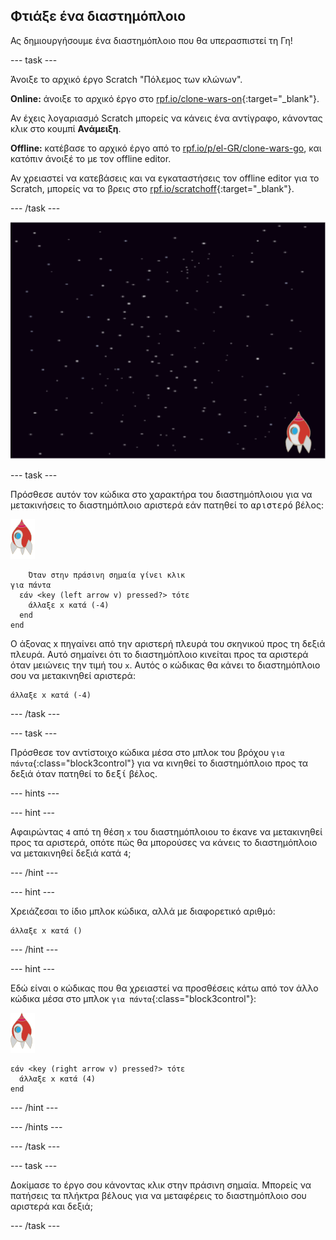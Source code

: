 ## Φτιάξε ένα διαστημόπλοιο

Ας δημιουργήσουμε ένα διαστημόπλοιο που θα υπερασπιστεί τη Γη!

--- task ---

Άνοιξε το αρχικό έργο Scratch "Πόλεμος των κλώνων".

**Online:** άνοιξε το αρχικό έργο στο [rpf.io/clone-wars-on](http://rpf.io/clone-wars-on){:target="_blank"}.

Αν έχεις λογαριασμό Scratch μπορείς να κάνεις ένα αντίγραφο, κάνοντας κλικ στο κουμπί **Ανάμειξη**.

**Offline:** κατέβασε το αρχικό έργο από το [rpf.io/p/el-GR/clone-wars-go](http://rpf.io/p/el-GR/clone-wars-go), και κατόπιν άνοιξέ το με τον offline editor.

Αν χρειαστεί να κατεβάσεις και να εγκαταστήσεις τον offline editor για το Scratch, μπορείς να το βρεις στο [rpf.io/scratchoff](https://rpf.io/scratchoff){:target="_blank"}.

--- /task ---

![αρχικό έργο](images/starter-project.png)

--- task ---

Πρόσθεσε αυτόν τον κώδικα στο χαρακτήρα του διαστημόπλοιου για να μετακινήσεις το διαστημόπλοιο αριστερά εάν πατηθεί το <kbd>αριστερό</kbd> βέλος:

![χαρακτήρας πύραυλου](images/rocket-sprite.png)

```blocks3
    Όταν στην πράσινη σημαία γίνει κλικ
για πάντα 
  εάν <key (left arrow v) pressed?> τότε 
    άλλαξε x κατά (-4)
  end
end
```

Ο άξονας x πηγαίνει από την αριστερή πλευρά του σκηνικού προς τη δεξιά πλευρά. Αυτό σημαίνει ότι το διαστημόπλοιο κινείται προς τα αριστερά όταν μειώνεις την τιμή του `x`. Αυτός ο κώδικας θα κάνει το διαστημόπλοιο σου να μετακινηθεί αριστερά:

```blocks3
άλλαξε x κατά (-4)
```

--- /task ---

--- task ---

Πρόσθεσε τον αντίστοιχο κώδικα μέσα στο μπλοκ του βρόχου `για πάντα`{:class="block3control"} για να κινηθεί το διαστημόπλοιο προς τα δεξιά όταν πατηθεί το <kbd>δεξί</kbd> βέλος.

--- hints ---


--- hint ---

Αφαιρώντας `4` από τη θέση `x` του διαστημόπλοιου το έκανε να μετακινηθεί προς τα αριστερά, οπότε πώς θα μπορούσες να κάνεις το διαστημόπλοιο να μετακινηθεί δεξιά κατά `4`;

--- /hint ---

--- hint ---

Χρειάζεσαι το ίδιο μπλοκ κώδικα, αλλά με διαφορετικό αριθμό:

```blocks3
άλλαξε x κατά ()
```

--- /hint ---

--- hint ---

Εδώ είναι ο κώδικας που θα χρειαστεί να προσθέσεις κάτω από τον άλλο κώδικα μέσα στο μπλοκ `για πάντα`{:class="block3control"}:

![χαρακτήρας πύραυλου](images/rocket-sprite.png)

```blocks3
εάν <key (right arrow v) pressed?> τότε 
  άλλαξε x κατά (4)
end
```

--- /hint ---

--- /hints ---

--- /task ---

--- task ---

Δοκίμασε το έργο σου κάνοντας κλικ στην πράσινη σημαία. Μπορείς να πατήσεις τα πλήκτρα βέλους για να μεταφέρεις το διαστημόπλοιο σου αριστερά και δεξιά;

--- /task ---